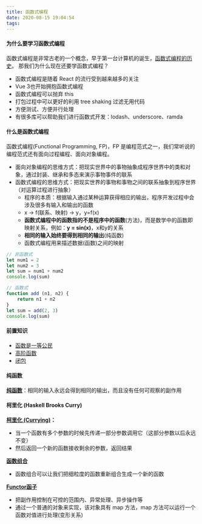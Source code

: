```yaml
---
title: 函数式编程
date: 2020-08-15 19:04:54
tags:
---
```


#### 为什么要学习函数式编程

函数式编程是非常古老的一个概念，早于第一台计算机的诞生，[函数式编程的历史](https://zhuanlan.zhihu.com/p/24648375?refer=marisa)。
那我们为什么现在还要学函数式编程？
- 函数式编程是随着 React 的流行受到越来越多的关注
- Vue 3也开始拥抱函数式编程
- 函数式编程可以抛弃 this
- 打包过程中可以更好的利用 tree shaking 过滤无用代码
- 方便测试、方便并行处理
- 有很多库可以帮助我们进行函数式开发：lodash、underscore、ramda

#### 什么是函数式编程

函数式编程(Functional Programming, FP)，FP 是编程范式之一，我们常听说的编程范式还有面向过程编程、面向对象编程。
- 面向对象编程的思维方式：把现实世界中的事物抽象成程序世界中的类和对象，通过封装、继承和多态来演示事物事件的联系
- 函数式编程的思维方式：把现实世界的事物和事物之间的联系抽象到程序世界（对运算过程进行抽象）
    * 程序的本质：根据输入通过某种运算获得相应的输出，程序开发过程中会涉及很多有输入和输出的函数
    * x -> f(联系、映射) -> y，y=f(x)
    * **函数式编程中的函数指的不是程序中的函数**(方法)，而是数学中的函数即映射关系，例如：**y = sin(x)**，x和y的关系
    * **相同的输入始终要得到相同的输出**(纯函数)
    * 函数式编程用来描述数据(函数)之间的映射

``` js
// 非函数式 
let num1 = 2 
let num2 = 3 
let sum = num1 + num2 
console.log(sum) 

// 函数式 
function add (n1, n2) { 
    return n1 + n2 
}
let sum = add(2, 3) 
console.log(sum)
```

#### 前置知识

- [函数是一等公民](/2020/08/15/函数是一等公民/)
- [高阶函数](/2020/08/15/高阶函数/)
- [闭包](/2020/08/15/闭包/)

#### 纯函数

**[纯函数](/2020/08/15/纯函数/)**：相同的输入永远会得到相同的输出，而且没有任何可观察的副作用

#### 柯里化 (Haskell Brooks Curry)

**[柯里化 (Currying)](/2020/08/16/柯里化Currying/)：**
- 当一个函数有多个参数的时候先传递一部分参数调用它（这部分参数以后永远不变）
- 然后返回一个新的函数接收剩余的参数，返回结果


**[函数组合](/2020/08/16/函数组合/)**
- 函数组合可以让我们把细粒度的函数重新组合生成一个新的函数


**[Functor函子](/2020/08/16/Functor函子/)**
- 把副作用控制在可控的范围内、异常处理、异步操作等
- 通过一个普通的对象来实现，该对象具有 map 方法，map 方法可以运行一个函数对值进行处理(变形关系)

